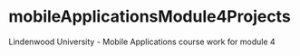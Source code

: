 # mobileApplicationsModule4Projects
Lindenwood University - Mobile Applications course work for module 4
